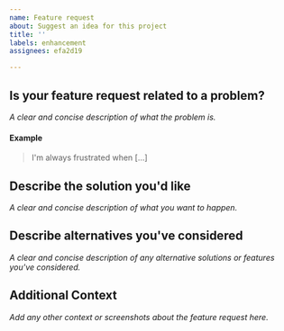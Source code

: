 ```yaml
---
name: Feature request
about: Suggest an idea for this project
title: ''
labels: enhancement
assignees: efa2d19

---
```


Is your feature request related to a problem?
---

_A clear and concise description of what the problem is._

#### Example
> I'm always frustrated when [...]

Describe the solution you'd like
---

_A clear and concise description of what you want to happen._

Describe alternatives you've considered
---

_A clear and concise description of any alternative solutions or features you've considered._

Additional Context
---

_Add any other context or screenshots about the feature request here._

